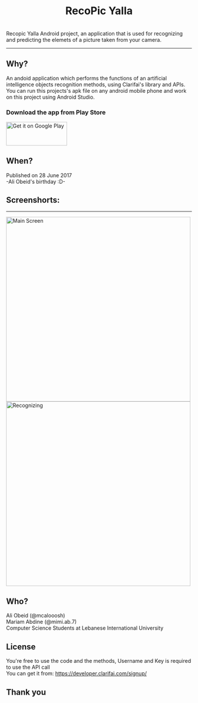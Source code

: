 <h1 align="center">RecoPic Yalla</h1>
<br />Recopic Yalla Android project, an application that is used for recognizing and predicting the elemets of a picture taken from your camera.

--- 
## Why?
An andoid application which performs the functions of an artificial intelligence objects recognition methods, using Clarifai's library and APIs.
You can run this projects's apk file on any android mobile phone and work on this project using Android Studio.

### Download the app from Play Store

<a href="https://play.google.com/store/apps/details?id=com.yallaproductionz.recopicyalla">
<img alt="Get it on Google Play" src="https://play.google.com/intl/en_us/badges/images/generic/en_badge_web_generic.png" width="165" height="64" />
</a>


## When?
Published on 28 June 2017
<br/>
-Ali Obeid's birthday :D-



## Screenshorts:

---
<div>
  <img src="https://image.ibb.co/hv2eV5/Screenshot_2017_06_28_02_20_48.png" alt="Main Screen" height="500dp">

  <img src="https://image.ibb.co/hekoOQ/Screenshot_2017_06_28_02_21_01.png" alt="Recognizing" height="500dp">
</div>

## Who?
Ali Obeid (@mcalooosh) <br/>
Mariam Abdine (@mimi.ab.7) <br/>
Computer Science Students at Lebanese International University

## License
You're free to use the code and the methods, Username and Key is required to use the API call
<br/>
You can get it from: https://developer.clarifai.com/signup/ 

## Thank you